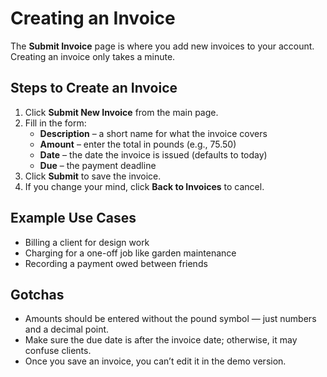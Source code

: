 # Creating an Invoice

The **Submit Invoice** page is where you add new invoices to your account. Creating an invoice only takes a minute.

## Steps to Create an Invoice
1. Click **Submit New Invoice** from the main page.
2. Fill in the form:
   - **Description** – a short name for what the invoice covers
   - **Amount** – enter the total in pounds (e.g., 75.50)
   - **Date** – the date the invoice is issued (defaults to today)
   - **Due** – the payment deadline
3. Click **Submit** to save the invoice.
4. If you change your mind, click **Back to Invoices** to cancel.

## Example Use Cases
- Billing a client for design work
- Charging for a one-off job like garden maintenance
- Recording a payment owed between friends

## Gotchas
- Amounts should be entered without the pound symbol — just numbers and a decimal point.
- Make sure the due date is after the invoice date; otherwise, it may confuse clients.
- Once you save an invoice, you can’t edit it in the demo version.
